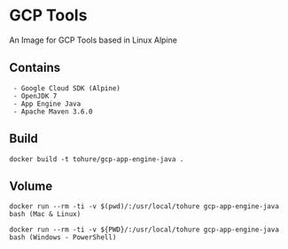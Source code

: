 # **GCP Tools**

An Image for GCP Tools based in Linux Alpine

## Contains
```
 - Google Cloud SDK (Alpine)
 - OpenJDK 7
 - App Engine Java
 - Apache Maven 3.6.0
```
 
## Build
```
docker build -t tohure/gcp-app-engine-java .
```

## Volume
```
docker run --rm -ti -v $(pwd)/:/usr/local/tohure gcp-app-engine-java bash (Mac & Linux)

docker run --rm -ti -v ${PWD}/:/usr/local/tohure gcp-app-engine-java bash (Windows - PowerShell)
```